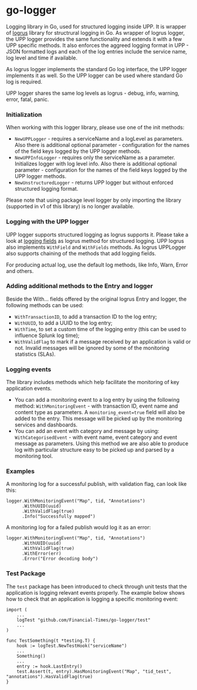 # go-logger

Logging library in Go, used for structured logging inside UPP. It is wrapper of [logrus](https://github.com/sirupsen/logrus) library for structrural logging in Go.
As wrapper of logrus logger, the UPP logger provides the same functionality and extends it with a few UPP specific methods. It also enforces the aggreed logging format in UPP -
JSON formatted logs and each of the log entries include the service name, log level and time if available.

As logrus logger implements the standard Go log interface, the UPP logger implements it as well.
So the UPP logger can be used where standard Go log is required. 

UPP logger shares the same log levels as logrus - debug, info, warning, error, fatal, panic.

### Initialization
When working with this logger library, please use one of the init methods:
- `NewUPPLogger` - requires a serviceName and a logLevel as parameters. Also there is additional optional parameter - 
configuration for the names of the field keys logged by the UPP logger methods. 
- `NewUPPInfoLogger` - requires only the serviceName as a parameter. Initializes logger with log level info. 
Also there is additional optional parameter - 
configuration for the names of the field keys logged by the UPP logger methods. 
- `NewUnstructuredLogger` - returns UPP logger but without enforced structured logging format.

Please note that using package level logger by only importing the library (supported in v1 of this library) is no longer available.

### Logging with the UPP logger
UPP logger supports structured logging as logrus supports it. Please take a look at [logging fields](https://github.com/sirupsen/logrus#fields)
as logrus method for structured logging. UPP logrus also implements `WithField` and `WithFields` methods.
As logrus UPPLogger also supports chaining of the methods that add logging fields.

For producing actual log, use the default log methods, like Info, Warn, Error and others.

### Adding additional methods to the Entry and logger

Beside the With... fields offered by the original logrus Entry and logger, the following methods can be used:
- `WithTransactionID`, to add a transaction ID to the log entry;
- `WithUUID`, to add a UUID to the log entry;
- `WithTime`, to set a custom time of the logging entry (this can be used to influence Splunk log time); 
- `WithValidFlag` to mark if a message received by an application is valid or not. 
Invalid messages will be ignored by some of the monitoring statistics (SLAs).


### Logging events
The library includes methods which help facilitate the monitoring of key application events.

- You can add a monitoring event to a log entry by using the following method:
`WithMonitoringEvent` - with transaction ID, event name and content type as parameters. 
A `monitoring_event=true` field will also be added to the entry. 
This message will be picked up by the monitoring services and dashboards.
- You can add an event with category and message by using: `WithCategorisedEvent` - with event name,
event category and event message as parameters. Using this method we are also able to produce log
with particular structure easy to be picked up and parsed by a monitoring tool.

### Examples

A monitoring log for a successful publish, with validation flag, can look like this:

```
logger.WithMonitoringEvent("Map", tid, "Annotations")
      .WithUUID(uuid)
      .WithValidFlag(true)
      .Info("Successfully mapped")
```

A monitoring log for a failed publish would log it as an error:
```
logger.WithMonitoringEvent("Map", tid, "Annotations")
      .WithUUID(uuid)
      .WithValidFlag(true)
      .WithError(err)
      .Error("Error decoding body")
```

### Test Package

The `test` package has been introduced to check through unit tests that the application is logging relevant events 
properly. The example below shows how to check that an application is logging a specific monitoring event:
```
import (
    ...
    logTest "github.com/Financial-Times/go-logger/test"
    ...
)

func TestSomething(t *testing.T) {
    hook := logTest.NewTestHook("serviceName")
    ...
    Something()
    ...
    entry := hook.LastEntry()
    test.Assert(t, entry).HasMonitoringEvent("Map", "tid_test", "annotations").HasValidFlag(true)
}

```
